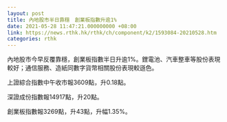 ```yaml
---
layout: post
title: 內地股市半日靠穩　創業板指數升逾1%
date: 2021-05-28 11:47:21.000000000 +08:00
link: https://news.rthk.hk/rthk/ch/component/k2/1593084-20210528.htm
categories: rthk
---
```


內地股市今早反覆靠穩，創業板指數半日升逾1%。鋰電池、汽車整車等股份表現較好；通信服務、造紙同數字貨幣相關股份表現較遜色。

上證綜合指數中午收市報3609點，升0.18點。

深證成份指數報14917點，升20點。

創業板指數報3269點，升43點，升幅1.35%。
